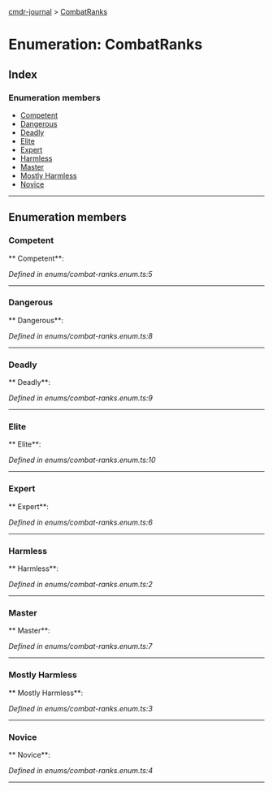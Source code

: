 [cmdr-journal](../README.md) > [CombatRanks](../enums/combatranks.md)



# Enumeration: CombatRanks

## Index

### Enumeration members

* [Competent](combatranks.md#competent)
* [Dangerous](combatranks.md#dangerous)
* [Deadly](combatranks.md#deadly)
* [Elite](combatranks.md#elite)
* [Expert](combatranks.md#expert)
* [Harmless](combatranks.md#harmless)
* [Master](combatranks.md#master)
* [Mostly Harmless](combatranks.md#mostly_harmless)
* [Novice](combatranks.md#novice)



---
## Enumeration members
<a id="competent"></a>

###  Competent

** Competent**:   

*Defined in enums/combat-ranks.enum.ts:5*





___

<a id="dangerous"></a>

###  Dangerous

** Dangerous**:   

*Defined in enums/combat-ranks.enum.ts:8*





___

<a id="deadly"></a>

###  Deadly

** Deadly**:   

*Defined in enums/combat-ranks.enum.ts:9*





___

<a id="elite"></a>

###  Elite

** Elite**:   

*Defined in enums/combat-ranks.enum.ts:10*





___

<a id="expert"></a>

###  Expert

** Expert**:   

*Defined in enums/combat-ranks.enum.ts:6*





___

<a id="harmless"></a>

###  Harmless

** Harmless**:   

*Defined in enums/combat-ranks.enum.ts:2*





___

<a id="master"></a>

###  Master

** Master**:   

*Defined in enums/combat-ranks.enum.ts:7*





___

<a id="mostly_harmless"></a>

###  Mostly Harmless

** Mostly Harmless**:   

*Defined in enums/combat-ranks.enum.ts:3*





___

<a id="novice"></a>

###  Novice

** Novice**:   

*Defined in enums/combat-ranks.enum.ts:4*





___


